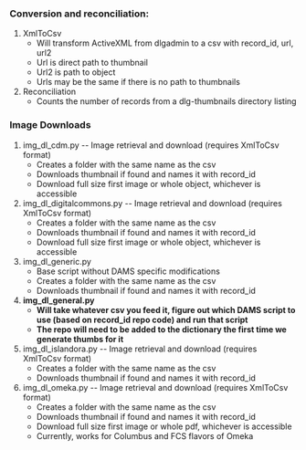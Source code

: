 ### Conversion and reconciliation:

1. XmlToCsv
   * Will transform ActiveXML from dlgadmin to a csv with record_id, url, url2
   * Url is direct path to thumbnail
   * Url2 is path to object
   * Urls may be the same if there is no path to thumbnails
2. Reconciliation
   * Counts the number of records from a dlg-thumbnails directory listing

### Image Downloads
1. img_dl_cdm.py -- Image retrieval and download (requires XmlToCsv format)
   * Creates a folder with the same name as the csv
   * Downloads thumbnail if found and names it with record_id
   * Download full size first image or whole object, whichever is accessible
2. img_dl_digitalcommons.py -- Image retrieval and download (requires XmlToCsv format)
   * Creates a folder with the same name as the csv
   * Downloads thumbnail if found and names it with record_id
   * Download full size first image or whole object, whichever is accessible
3. img_dl_generic.py
   * Base script without DAMS specific modifications
   * Creates a folder with the same name as the csv
   * Downloads thumbnail if found and names it with record_id
4. __img_dl_general.py__
   * __Will take whatever csv you feed it, figure out which DAMS script to use (based on record_id repo code) and run that script__
   * __The repo will need to be added to the dictionary the first time we generate thumbs for it__
5. img_dl_islandora.py -- Image retrieval and download (requires XmlToCsv format)
   * Creates a folder with the same name as the csv
   * Downloads thumbnail if found and names it with record_id
6. img_dl_omeka.py -- Image retrieval and download (requires XmlToCsv format)
   * Creates a folder with the same name as the csv
   * Downloads thumbnail if found and names it with record_id
   * Download full size first image or whole pdf, whichever is accessible
   * Currently, works for Columbus and FCS flavors of Omeka

   
